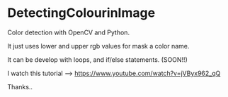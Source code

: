 # DetectingColourinImage
Color detection with OpenCV and Python.

It just uses lower and upper rgb values for mask a color name.

It can be develop with loops, and if/else statements. (SOON!!)

I watch this tutorial --> https://www.youtube.com/watch?v=jVByx962_qQ

Thanks..
